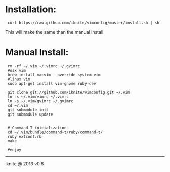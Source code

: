 # Installation:
	 curl https://raw.github.com/iknite/vimconfig/master/install.sh | sh

This will make the same than the manual install
# Manual Install:
	 rm -rf ~/.vim ~/.vimrc ~/.gvimrc
	 #osx vim
	 brew install macvim --override-system-vim
	 #linux vim
	 sudo apt-get install vim-gnome ruby-dev 

	 git clone git://github.com/iknite/vimconfig.git ~/.vim
	 ln -s ~/.vim/vimrc ~/.vimrc
	 ln -s ~/.vim/gvimrc ~/.gvimrc
	 cd ~/.vim
	 git submodule init
	 git submodule update


	 # Command-T inicialization
	 cd ~/.vim/bundle/command-t/ruby/command-t/
	 ruby extconf.rb
	 make

	 #enjoy
----
iknite @ 2013
v0.6

